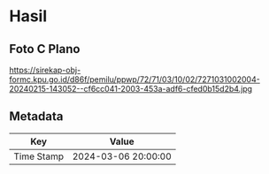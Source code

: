 # Hasil

## Foto C Plano

https://sirekap-obj-formc.kpu.go.id/d86f/pemilu/ppwp/72/71/03/10/02/7271031002004-20240215-143052--cf6cc041-2003-453a-adf6-cfed0b15d2b4.jpg


## Metadata

| Key        | Value               |
| ---------- | ------------------- |
| Time Stamp | 2024-03-06 20:00:00 |



